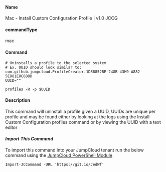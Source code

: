 #### Name

Mac - Install Custom Configuration Profile | v1.0 JCCG 

#### commandType

mac

#### Command

```
# Uninstalls a profile to the selected system
# Ex. UUID should look similar to: com.github.jumpcloud.ProfileCreator.1D88852BE-24GB-43H9-A882-5E881E8C888D
UUID=""

profiles -R -p $UUID

```

#### Description

This command will uninstall a profile given a UUID, UUIDs are unique per profile and may be found either by looking at the logs using the Install Custom Configuration profiles command or by viewing the UUID with a text editor

#### *Import This Command*

To import this command into your JumpCloud tenant run the below command using the [JumpCloud PowerShell Module](https://github.com/TheJumpCloud/support/wiki/Installing-the-JumpCloud-PowerShell-Module)

```
Import-JCCommand -URL 'https://git.io/JedWf'
```
